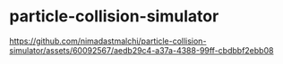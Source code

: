 # particle-collision-simulator

https://github.com/nimadastmalchi/particle-collision-simulator/assets/60092567/aedb29c4-a37a-4388-99ff-cbdbbf2ebb08

